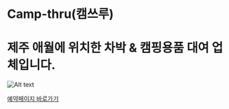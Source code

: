 Camp-thru(캠쓰루)
================
# 제주 애월에 위치한 차박 & 캠핑용품 대여 업체입니다.

![Alt text](https://search.pstatic.net/common/?src=http%3A%2F%2Fldb.phinf.naver.net%2F20200615_154%2F1592200078518eUFsm_JPEG%2F%25C2%25F7%25B9%25DA.jpg&type=sc960_832)

[예약페이지 바로가기](https://m.place.naver.com/place/1207559624/home)

